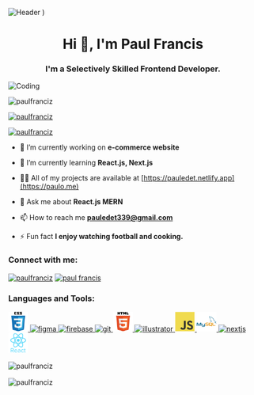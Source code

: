 ![Header](https://github.com/PaulFranciz/PaulFranciz/assets/112461104/c0c44a12-7c6f-4486-9c1c-315c8c44ab02)
)
<h1 align="center">Hi 👋, I'm Paul Francis</h1>
<h3 align="center">I'm a Selectively Skilled Frontend Developer.</h3>
<img src='https://user-images.githubusercontent.com/115187902/230700872-d5f44b85-56c7-4e27-80a4-6e2db901e60c.gif'width="400" border-radius="10px" alt="Coding" />

<p align="left"> <img src="https://komarev.com/ghpvc/?username=paulfranciz&label=Profile%20views&color=0e75b6&style=flat" alt="paulfranciz" /> </p>

<p align="left"> <a href="https://github.com/ryo-ma/github-profile-trophy"><img src="https://github-profile-trophy.vercel.app/?username=paulfranciz" alt="paulfranciz" /></a> </p>

<p align="left"> <a href="https://twitter.com/paulfranciz" target="blank"><img src="https://img.shields.io/twitter/follow/paulfranciz?logo=twitter&style=for-the-badge" alt="paulfranciz" /></a> </p>

- 🔭 I’m currently working on **e-commerce website**

- 🌱 I’m currently learning **React.js, Next.js**

- 👨‍💻 All of my projects are available at [https://pauledet.netlify.app](https://paulo.me)

- 💬 Ask me about **React.js MERN**

- 📫 How to reach me **pauledet339@gmail.com**

- ⚡ Fun fact **I enjoy watching football and cooking.**

<h3 align="left">Connect with me:</h3>
<p align="left">
<a href="https://twitter.com/paulfranciz" target="blank"><img align="center" src="https://raw.githubusercontent.com/rahuldkjain/github-profile-readme-generator/master/src/images/icons/Social/twitter.svg" alt="paulfranciz" height="30" width="40" /></a>
<a href="https://linkedin.com/in/paul francis" target="blank"><img align="center" src="https://raw.githubusercontent.com/rahuldkjain/github-profile-readme-generator/master/src/images/icons/Social/linked-in-alt.svg" alt="paul francis" height="30" width="40" /></a>
</p>

<h3 align="left">Languages and Tools:</h3>
<p align="left"> <a href="https://www.w3schools.com/css/" target="_blank" rel="noreferrer"> <img src="https://raw.githubusercontent.com/devicons/devicon/master/icons/css3/css3-original-wordmark.svg" alt="css3" width="40" height="40"/> </a> <a href="https://www.figma.com/" target="_blank" rel="noreferrer"> <img src="https://www.vectorlogo.zone/logos/figma/figma-icon.svg" alt="figma" width="40" height="40"/> </a> <a href="https://firebase.google.com/" target="_blank" rel="noreferrer"> <img src="https://www.vectorlogo.zone/logos/firebase/firebase-icon.svg" alt="firebase" width="40" height="40"/> </a> <a href="https://git-scm.com/" target="_blank" rel="noreferrer"> <img src="https://www.vectorlogo.zone/logos/git-scm/git-scm-icon.svg" alt="git" width="40" height="40"/> </a> <a href="https://www.w3.org/html/" target="_blank" rel="noreferrer"> <img src="https://raw.githubusercontent.com/devicons/devicon/master/icons/html5/html5-original-wordmark.svg" alt="html5" width="40" height="40"/> </a> <a href="https://www.adobe.com/in/products/illustrator.html" target="_blank" rel="noreferrer"> <img src="https://www.vectorlogo.zone/logos/adobe_illustrator/adobe_illustrator-icon.svg" alt="illustrator" width="40" height="40"/> </a> <a href="https://developer.mozilla.org/en-US/docs/Web/JavaScript" target="_blank" rel="noreferrer"> <img src="https://raw.githubusercontent.com/devicons/devicon/master/icons/javascript/javascript-original.svg" alt="javascript" width="40" height="40"/> </a> <a href="https://www.mysql.com/" target="_blank" rel="noreferrer"> <img src="https://raw.githubusercontent.com/devicons/devicon/master/icons/mysql/mysql-original-wordmark.svg" alt="mysql" width="40" height="40"/> </a> <a href="https://nextjs.org/" target="_blank" rel="noreferrer"> <img src="https://cdn.worldvectorlogo.com/logos/nextjs-2.svg" alt="nextjs" width="40" height="40"/> </a> <a href="https://reactjs.org/" target="_blank" rel="noreferrer"> <img src="https://raw.githubusercontent.com/devicons/devicon/master/icons/react/react-original-wordmark.svg" alt="react" width="40" height="40"/> </a> </p>

<p><img align="center" src="https://github-readme-stats.vercel.app/api/top-langs?username=paulfranciz&show_icons=true&locale=en&layout=compact" alt="paulfranciz" /></p>

<p><img align="center" src="https://github-readme-streak-stats.herokuapp.com/?user=paulfranciz&" alt="paulfranciz" /></p>
